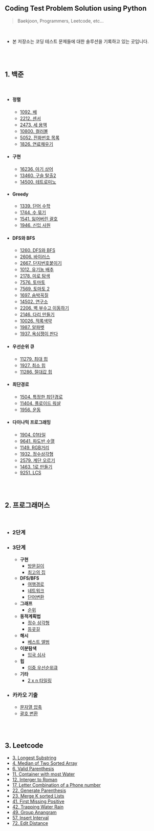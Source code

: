 ## **Coding Test Problem Solution using Python**
> Baekjoon, Programmers, Leetcode, etc...

<br>

* 본 저장소는 코딩 테스트 문제들에 대한 솔루션을 기록하고 있는 곳입니다.

<br><br>


## **1. 백준**

<br>

* #### 정렬
    * [1092. 배](https://www.notion.so/chrisyang9305/1092-abd2bc25142843bd8eba5ade936bb2b9)
    * [2212. 센서](https://www.notion.so/chrisyang9305/2212-5dcf5f36f76c4aa08ffeff1a6ba74388)
    * [2473. 세 용액](https://www.notion.so/chrisyang9305/2473-5bd3f4861112473f840b6004ab3820d3)
    * [10800. 컬러볼](https://www.notion.so/chrisyang9305/10800-f1a25f07686d4637b0c6420c3703fcfd)
    * [5052. 전화번호 목록](https://www.notion.so/chrisyang9305/5052-4c25e894b5ca469dba3cc95a027931f2)
    * [1826. 연료채우기](https://www.notion.so/chrisyang9305/1826-7565533049654e86872593a29fc06c44)

* #### 구현
    * [16236. 아기 상어](https://www.notion.so/chrisyang9305/16236-330e730e8bd94277bca857d3fcf935c4)
    * [13460. 구슬 탈출2](https://www.notion.so/chrisyang9305/13460-2-d977ffdf3d7d49fa9b0931c492e12968)
    * [14500. 테트로미노](https://www.notion.so/chrisyang9305/14500-ff4f03482ed84ceebed3d6082de42251)

* #### Greedy
    * [1339. 단어 수학](https://www.notion.so/chrisyang9305/1339-3370c510632748f7a1839fc0f5972f15)
    * [1744. 수 묶기](https://www.notion.so/chrisyang9305/1744-5bcf4aaca2e44b44bfdae808ad22ef89)
    * [1541. 잃어버린 괄호](https://www.notion.so/chrisyang9305/1541-0f3612c82aca41beb0376d9cfd912678)
    * [1946. 신입 사원](https://www.notion.so/chrisyang9305/1946-c97dc7a25b744815b9f1f212bc45a7e7)
  
* #### DFS와 BFS
    * [1260. DFS와 BFS](https://www.notion.so/chrisyang9305/1260-DFS-BFS-2fad8efcc6ca49379d3727655da7a5b1)
    * [2606. 바이러스](https://www.notion.so/chrisyang9305/2606-0ab90f434fcd4b3c8b22c60a352d0e56)
    * [2667. 단지번호붙이기](https://www.notion.so/chrisyang9305/2667-f6dab229724648b198dd9bcba7971732)
    * [1012. 유기농 배추](https://www.notion.so/chrisyang9305/1012-e06c75b6f20b435a89303ffdaa38ceb1)
    * [2178. 미로 탐색](https://www.notion.so/chrisyang9305/2178-7dca5eaed5d94b48afef0051f85af4ce)
    * [7576. 토마토](https://www.notion.so/chrisyang9305/7576-9da4ae80c8d443c7986e359621ce5ea0)
    * [7569. 토마토 2](https://www.notion.so/chrisyang9305/7569-2-5c769fc8dbf64b218ffe9f3a9c05a9db)
    * [1697. 숨박꼭질](https://www.notion.so/chrisyang9305/1697-0598decf2a644e699bd83695f90d4b79)
    * [14502. 연구소](https://www.notion.so/chrisyang9305/14502-4de0c899ceaa41fc86fa5d93e8949425)
    * [2206. 벽 부수고 이동하기](https://www.notion.so/chrisyang9305/2206-a5d3f08e8a1e4e7f8381fc4946f83731)
    * [2146. 다리 만들기](https://www.notion.so/chrisyang9305/2146-ec2942f6047348f89244cf7c4525a64b)
    * [10026. 적록색약](https://www.notion.so/chrisyang9305/10026-ddf54b162e154df3b33ae55e8cb4b09f)
    * [1987. 알파벳](https://www.notion.so/chrisyang9305/1987-05b68b1d4fb4440cad2449aa4e7bbd01)
    * [1937. 욕심쟁이 판다](https://www.notion.so/chrisyang9305/1937-b4065adac0cb484cb0c02715bc07c885)


* #### 우선순위 큐
    * [11279. 최대 힙](https://www.notion.so/chrisyang9305/11279-0a70feb74b08436c9d6031a1f10fb866)
    * [1927. 최소 힙](https://www.notion.so/chrisyang9305/1927-8ecb9d938c394c0389f335f98e331b42)
    * [11286. 절대값 힙](https://www.notion.so/chrisyang9305/11286-e00ac7775e5b40d4b0d63d13b4c019c3)

* #### 최단경로
    * [1504. 특정한 최단경로](https://www.notion.so/chrisyang9305/1504-f42edea1d78d44e68ca35b1b31d4ff60)
    * [11404. 플로이드 워샬](https://www.notion.so/chrisyang9305/11404-9e6691ae611c4b898eee04911a009b64)
    * [1956. 운동](https://www.notion.so/chrisyang9305/1956-dd2f349a068243c0bfb61f1129ee0252)

* #### 다이나믹 프로그래밍
    * [1904. 01타일](https://www.notion.so/chrisyang9305/1904-01-67d2b024ff4c4ad2a665eb9aa1d91be1)
    * [9641. 파도반 수열](https://www.notion.so/chrisyang9305/9641-8c3be77bf7e8470a940ea16f8658ee2e)
    * [1149. RGB거리](https://www.notion.so/chrisyang9305/1149-RGB-1740b867e43d4804af23fa11515b6f25)
    * [1932. 정수삼각형](https://www.notion.so/chrisyang9305/1932-b865aedd3cdd4434a58222c7b8a00af5)
    * [2579. 계단 오르기](https://www.notion.so/chrisyang9305/2579-21409bf79306447d9ca2f7c633211e3f)
    * [1463. 1로 만들기](https://www.notion.so/chrisyang9305/1463-1-6aa78a6707144f298eb7f1e1cc9fe754)
    * [9251. LCS](https://www.notion.so/chrisyang9305/9251-LCS-39240d378dae4166b283c35e15e9a8be)

<br><br>

## **2. 프로그래머스**

<br>

* ### **2단계**

*  ### **3단계**

    - **구현**
        - [방문길이](https://www.notion.so/chrisyang9305/20d7b1e39cb04cb7b45b9e3d6b558100)
        - [최고의 집](https://www.notion.so/chrisyang9305/4b662b4a5f5740139687daf4948e685e)
    - **DFS/BFS**
        - [여행경로](https://www.notion.so/chrisyang9305/33810d4464fc453c884292c000505844)
        - [네트워크](https://www.notion.so/chrisyang9305/5a8933a526a946beae23cf5ed1163bb2)
        - [단어변환](https://www.notion.so/chrisyang9305/409de795f064471992ee8c5065e54c69)
    - **그래프**
        - [순위](https://www.notion.so/chrisyang9305/fe81b3abf0e947b5831fc0e97806aea8)
    - **동적계획법**
        - [정수 삼각형](https://www.notion.so/chrisyang9305/a81eafccae8c4033a651d891621aefe3)
        - [등굣길](https://www.notion.so/chrisyang9305/11a6bbce3b19482299b12a0c16e7a00a)
    - **해시**
        - [베스트 앨범](https://www.notion.so/chrisyang9305/838c5eb1324d4fd0b165876009f42fa0)
    - **이분탐색**
        - [입국 심사](https://www.notion.so/chrisyang9305/8a6aed503be94c458efd2c64eae1a88f)
    - **힙**
        - [이중 우선순위큐](https://www.notion.so/chrisyang9305/ceb0311601534bd1a1975835ac1b0ed9)
    - **기타**
        - [2 x n 타일링](https://www.notion.so/chrisyang9305/2-x-n-46fa13655757456c9dcda02f41f49f2a)
*  ### **카카오 기출**
    - [문자열 압축](https://www.notion.so/chrisyang9305/b12256308c7a4632b17bf319ab0579e1)
    - [괄호 변환](https://www.notion.so/chrisyang9305/0828913a3e3445ecb628839ef842a180)
    
<br><br>

## **3. Leetcode**

- [3. Longest Substring](https://www.notion.so/chrisyang9305/3-Longest-Substring-42eb69ef19bf4c688ff88cda122c354c)
- [4. Median of Two Sorted Array](https://www.notion.so/chrisyang9305/4-Median-of-Two-Sorted-Arrays-1770a9ed753048058f65425dd4c2ab32)
- [6. Valid Parenthesis](https://www.notion.so/chrisyang9305/6-Valid-Parenthesis-3fe647130488458bbdcfaae276ccc4a3)
- [11. Container with most Water](https://www.notion.so/chrisyang9305/11-Container-with-most-Water-5d73ba794a5444a195dbd045464a9795)
- [12. Interger to Roman](https://www.notion.so/chrisyang9305/12-Integer-to-Roman-d88efc1914fc49f7b680f9832c51b9a8)
- [17. Letter Combination of a Phone number](https://www.notion.so/chrisyang9305/17-Letter-Combination-of-a-Phone-number-814a3761be3b46e5af45976b28b65b4e)
- [22. Generate Parenthesis](https://www.notion.so/chrisyang9305/22-Generate-Parenthesis-6cea478f7c2f4a408bdb64a4d11bb240)
- [23. Merge K sorted Lists](https://www.notion.so/chrisyang9305/23-Merge-k-Sorted-Lists-de562fb83aff4d7285b399cf64b35b41)
- [41. First Missing Positive](https://www.notion.so/chrisyang9305/41-First-Missing-Positive-5ffaeeb8b24f45e3b4a53374115d2468)
- [42. Trapping Water Rain](https://www.notion.so/chrisyang9305/42-Trapping-Rain-Water-947a32aa2dcd40c5933a31e6face4070)
- [49. Group Anangram](https://www.notion.so/chrisyang9305/49-Group-Anagram-89aa2cb25790444d8c47cfaccf9aa3e0)
- [57. Insert Interval](https://www.notion.so/chrisyang9305/57-Insert-Interval-12b11d732e3c4c7a813b16d4939f3596)
- [72. Edit Distance](https://www.notion.so/chrisyang9305/72-Edit-Distance-4475e1e0d0b040399b5168504d5d7126)